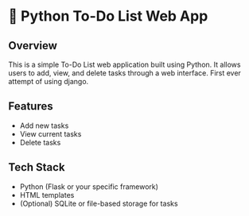 # 📝 Python To-Do List Web App

## Overview
This is a simple To-Do List web application built using Python. It allows users to add, view, and delete tasks through a web interface. First ever attempt of using django.

## Features
- Add new tasks
- View current tasks
- Delete tasks

## Tech Stack
- Python (Flask or your specific framework)
- HTML templates
- (Optional) SQLite or file-based storage for tasks
